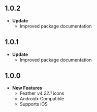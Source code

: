 ## 1.0.2

- **Update**
  - Improved package documentation

## 1.0.1

- **Update**
  - Improved package documentation

## 1.0.0

- **New Features**
  - Feather _v4.22.1_ icons
  - Androidx Compatible
  - Supports iOS
